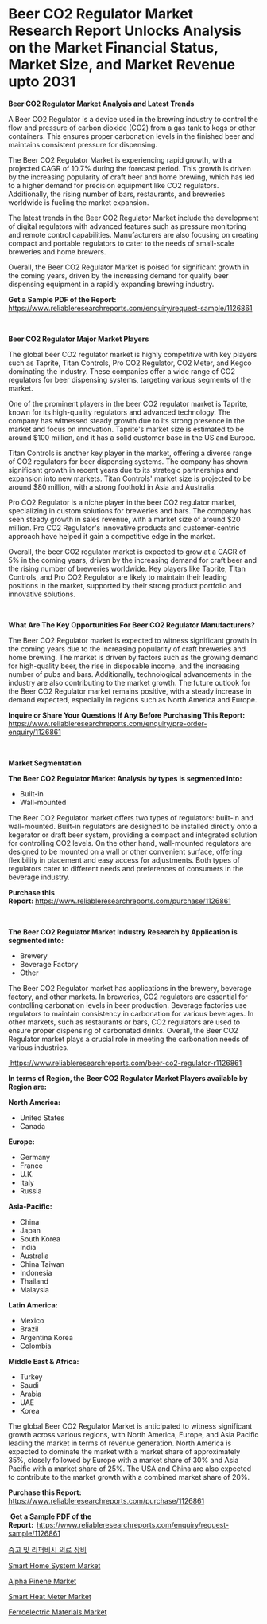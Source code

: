 <p><h1>Beer CO2 Regulator Market Research Report Unlocks Analysis on the Market Financial Status, Market Size, and Market Revenue upto 2031</h1></p><p><strong>Beer CO2 Regulator Market Analysis and Latest Trends</strong></p>
<p><p>A Beer CO2 Regulator is a device used in the brewing industry to control the flow and pressure of carbon dioxide (CO2) from a gas tank to kegs or other containers. This ensures proper carbonation levels in the finished beer and maintains consistent pressure for dispensing.</p><p>The Beer CO2 Regulator Market is experiencing rapid growth, with a projected CAGR of 10.7% during the forecast period. This growth is driven by the increasing popularity of craft beer and home brewing, which has led to a higher demand for precision equipment like CO2 regulators. Additionally, the rising number of bars, restaurants, and breweries worldwide is fueling the market expansion.</p><p>The latest trends in the Beer CO2 Regulator Market include the development of digital regulators with advanced features such as pressure monitoring and remote control capabilities. Manufacturers are also focusing on creating compact and portable regulators to cater to the needs of small-scale breweries and home brewers.</p><p>Overall, the Beer CO2 Regulator Market is poised for significant growth in the coming years, driven by the increasing demand for quality beer dispensing equipment in a rapidly expanding brewing industry.</p></p>
<p><strong>Get a Sample PDF of the Report:&nbsp;</strong> <a href="https://www.reliableresearchreports.com/enquiry/request-sample/1126861">https://www.reliableresearchreports.com/enquiry/request-sample/1126861</a></p>
<p>&nbsp;</p>
<p><strong>Beer CO2 Regulator Major Market Players</strong></p>
<p><p>The global beer CO2 regulator market is highly competitive with key players such as Taprite, Titan Controls, Pro CO2 Regulator, CO2 Meter, and Kegco dominating the industry. These companies offer a wide range of CO2 regulators for beer dispensing systems, targeting various segments of the market.</p><p>One of the prominent players in the beer CO2 regulator market is Taprite, known for its high-quality regulators and advanced technology. The company has witnessed steady growth due to its strong presence in the market and focus on innovation. Taprite's market size is estimated to be around $100 million, and it has a solid customer base in the US and Europe.</p><p>Titan Controls is another key player in the market, offering a diverse range of CO2 regulators for beer dispensing systems. The company has shown significant growth in recent years due to its strategic partnerships and expansion into new markets. Titan Controls' market size is projected to be around $80 million, with a strong foothold in Asia and Australia.</p><p>Pro CO2 Regulator is a niche player in the beer CO2 regulator market, specializing in custom solutions for breweries and bars. The company has seen steady growth in sales revenue, with a market size of around $20 million. Pro CO2 Regulator's innovative products and customer-centric approach have helped it gain a competitive edge in the market.</p><p>Overall, the beer CO2 regulator market is expected to grow at a CAGR of 5% in the coming years, driven by the increasing demand for craft beer and the rising number of breweries worldwide. Key players like Taprite, Titan Controls, and Pro CO2 Regulator are likely to maintain their leading positions in the market, supported by their strong product portfolio and innovative solutions.</p></p>
<p>&nbsp;</p>
<p><strong>What Are The Key Opportunities For Beer CO2 Regulator Manufacturers?</strong></p>
<p><p>The Beer CO2 Regulator market is expected to witness significant growth in the coming years due to the increasing popularity of craft breweries and home brewing. The market is driven by factors such as the growing demand for high-quality beer, the rise in disposable income, and the increasing number of pubs and bars. Additionally, technological advancements in the industry are also contributing to the market growth. The future outlook for the Beer CO2 Regulator market remains positive, with a steady increase in demand expected, especially in regions such as North America and Europe.</p></p>
<p><strong>Inquire or Share Your Questions If Any Before Purchasing This Report:</strong> <a href="https://www.reliableresearchreports.com/enquiry/pre-order-enquiry/1126861">https://www.reliableresearchreports.com/enquiry/pre-order-enquiry/1126861</a></p>
<p>&nbsp;</p>
<p><strong>Market Segmentation</strong></p>
<p><strong>The Beer CO2 Regulator Market Analysis by types is segmented into:</strong></p>
<p><ul><li>Built-in</li><li>Wall-mounted</li></ul></p>
<p><p>The Beer CO2 Regulator market offers two types of regulators: built-in and wall-mounted. Built-in regulators are designed to be installed directly onto a kegerator or draft beer system, providing a compact and integrated solution for controlling CO2 levels. On the other hand, wall-mounted regulators are designed to be mounted on a wall or other convenient surface, offering flexibility in placement and easy access for adjustments. Both types of regulators cater to different needs and preferences of consumers in the beverage industry.</p></p>
<p><strong>Purchase this Report:&nbsp;</strong><a href="https://www.reliableresearchreports.com/purchase/1126861">https://www.reliableresearchreports.com/purchase/1126861</a></p>
<p>&nbsp;</p>
<p><strong>The Beer CO2 Regulator Market Industry Research by Application is segmented into:</strong></p>
<p><ul><li>Brewery</li><li>Beverage Factory</li><li>Other</li></ul></p>
<p><p>The Beer CO2 Regulator market has applications in the brewery, beverage factory, and other markets. In breweries, CO2 regulators are essential for controlling carbonation levels in beer production. Beverage factories use regulators to maintain consistency in carbonation for various beverages. In other markets, such as restaurants or bars, CO2 regulators are used to ensure proper dispensing of carbonated drinks. Overall, the Beer CO2 Regulator market plays a crucial role in meeting the carbonation needs of various industries.</p></p>
<p><a href="https://www.reliableresearchreports.com/beer-co2-regulator-r1126861">&nbsp;https://www.reliableresearchreports.com/beer-co2-regulator-r1126861</a></p>
<p><strong>In terms of Region, the Beer CO2 Regulator Market Players available by Region are:</strong></p>
<p>
    <p> <strong> North America: </strong>
        <ul>
            <li>United States</li>
            <li>Canada</li>
        </ul>
        </p> 
    <p> <strong> Europe: </strong>
        <ul>
            <li>Germany</li>
            <li>France</li>
            <li>U.K.</li>
            <li>Italy</li>
            <li>Russia</li>
        </ul>
        </p> 
    <p> <strong> Asia-Pacific: </strong>
        <ul>
            <li>China</li>
            <li>Japan</li>
            <li>South Korea</li>
            <li>India</li>
            <li>Australia</li>
            <li>China Taiwan</li>
            <li>Indonesia</li>
            <li>Thailand</li>
            <li>Malaysia</li>
        </ul>
        </p> 
    <p> <strong> Latin America: </strong>
        <ul>
            <li>Mexico</li>
            <li>Brazil</li>
            <li>Argentina Korea</li>
            <li>Colombia</li>
        </ul>
        </p> 
    <p> <strong> Middle East & Africa: </strong>
        <ul>
            <li>Turkey</li>
            <li>Saudi</li>
            <li>Arabia</li>
            <li>UAE</li>
            <li>Korea</li>
        </ul>
    </p>
    </p>
<p><p>The global Beer CO2 Regulator Market is anticipated to witness significant growth across various regions, with North America, Europe, and Asia Pacific leading the market in terms of revenue generation. North America is expected to dominate the market with a market share of approximately 35%, closely followed by Europe with a market share of 30% and Asia Pacific with a market share of 25%. The USA and China are also expected to contribute to the market growth with a combined market share of 20%.</p></p>
<p><strong>Purchase this Report: </strong><a href="https://www.reliableresearchreports.com/purchase/1126861">https://www.reliableresearchreports.com/purchase/1126861</a></p>
<p>&nbsp;<strong>Get a Sample PDF of the Report:&nbsp;&nbsp;</strong><a href="https://www.reliableresearchreports.com/enquiry/request-sample/1126861">https://www.reliableresearchreports.com/enquiry/request-sample/1126861</a></p>
<p><strong></strong></p>
<p><p><a href="https://github.com/hxzi07639916/Market-Research-Report-List-1/blob/main/377670727418.md">중고 및 리퍼비시 의료 장비</a></p><p><a href="https://github.com/biheemgalvinlouises6hokrh3h/Market-Research-Report-List-2/blob/main/smart-home-system-market.md">Smart Home System Market</a></p><p><a href="https://issuu.com/reportprime-2/docs/alpha-pinene-market-size-2030.pptx">Alpha Pinene Market</a></p><p><a href="https://github.com/guneycigdem35/Market-Research-Report-List-2/blob/main/smart-heat-meter-market.md">Smart Heat Meter Market</a></p><p><a href="https://issuu.com/reportprime-2/docs/ferroelectric-materials-market-size-2030.pptx">Ferroelectric Materials Market</a></p></p>